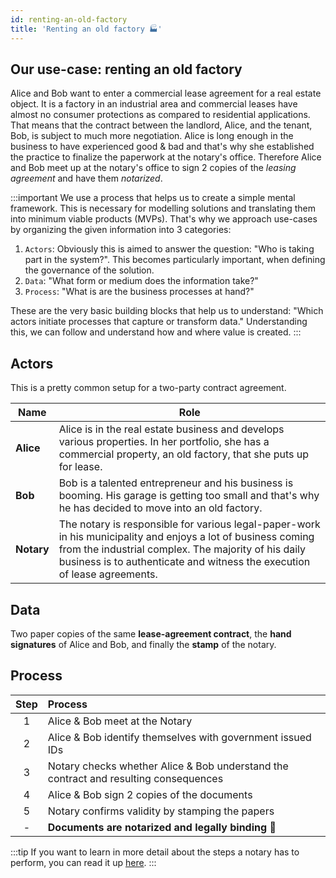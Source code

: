 ```yaml
---
id: renting-an-old-factory
title: 'Renting an old factory 🏭'
---
```


## Our use-case: renting an old factory 

Alice and Bob want to enter a commercial lease agreement for a real estate object. It is a factory in an industrial area and commercial leases have almost no consumer protections as compared to residential applications. That means that the contract between the landlord, Alice, and the tenant, Bob, is subject to much more negotiation. Alice is long enough in the business to have experienced good & bad and that's why she established the practice to finalize the paperwork at the notary's office. Therefore Alice and Bob meet up at the notary's office to sign 2 copies of the *leasing agreement* and have them *notarized*.

:::important
 We use a process that helps us to create a simple mental framework. This is necessary for modelling solutions and translating them into minimum viable products (MVPs). That's why we approach use-cases by organizing the given information into 3 categories: 

1. `Actors`: Obviously this is aimed to answer the question: "Who is taking part in the system?". This becomes particularly important, when defining the governance of the solution.
2. `Data`: "What form or medium does the information take?" 
3. `Process`: "What is are the business processes at hand?"

These are the very basic building blocks that help us to understand: "Which actors initiate processes that capture or transform data." Understanding this, we can follow and understand how and where value is created.
:::

## Actors

This is a pretty common setup for a two-party contract agreement.


| Name   | Role                                                 |
|--------|--------------------------------------------------------------------------------------------------------------------------------------------------------------------------------------------------------------------------------------------------|
| **Alice**  | Alice is in the real estate business and develops various properties. In her portfolio, she has a commercial property, an old factory, that she puts up for lease.                                                                               |
| **Bob**    | Bob is a talented entrepreneur and his business is booming. His garage is getting too small and that's why he has decided to move into an old factory.                                                                                           |
| **Notary** | The notary is responsible for various legal-paper-work in his municipality and enjoys a lot of business coming from the industrial complex. The majority of his daily business is to authenticate and witness the execution of lease agreements. |


## Data
Two paper copies of the same **lease-agreement contract**, the **hand signatures** of Alice and Bob, and finally the **stamp**   of the notary.

## Process

|  Step  | Process                                                                              |
|:--------:|:--------------------------------------------------------------------------------------|
|  1 | Alice & Bob meet at the Notary                                                           |
|  2 | Alice & Bob identify themselves with government issued IDs                           |
|  3 | Notary checks whether Alice & Bob understand the contract and resulting consequences |
|  4 | Alice & Bob sign 2 copies of the documents                                            |
|  5 | Notary confirms validity by stamping the papers                                      |
|  - | **Documents are notarized and legally binding** 🤝                                         |


:::tip
If you want to learn in more detail about the steps a notary has to perform, you can read it up [here](https://www.nationalnotary.org/notary-bulletin/blog/2015/04/5-steps-proper-notarization).
:::
